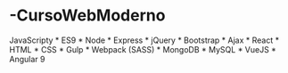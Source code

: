# -CursoWebModerno
 JavaScripty * ES9 * Node * Express * jQuery * Bootstrap * Ajax * React * HTML * CSS * Gulp * Webpack (SASS) * MongoDB * MySQL * VueJS * Angular 9
